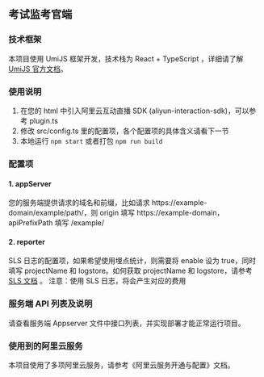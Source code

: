 ## 考试监考官端

### 技术框架
本项目使用 UmiJS 框架开发，技术栈为 React + TypeScript ，详细请了解 [UmiJS 官方文档](https://umijs.org/docs/introduce/introduce)。

### 使用说明

1. 在您的 html 中引入阿里云互动直播 SDK (aliyun-interaction-sdk)，可以参考 plugin.ts
2. 修改 src/config.ts 里的配置项，各个配置项的具体含义请看下一节
3. 本地运行 `npm start` 或者打包 `npm run build`

### 配置项

#### 1. appServer

您的服务端提供请求的域名和前缀，比如请求 https://example-domain/example/path/，则 origin 填写 https://example-domain，apiPrefixPath 填写 /example/

#### 2. reporter

SLS 日志的配置项，如果希望使用埋点统计，则需要将 enable 设为 true，同时填写 projectName 和 logstore。如何获取 projectName 和 logstore，请参考 [SLS 文档](https://help.aliyun.com/document_detail/54604.html) 。
注意：使用 SLS 日志，将会产生对应的费用

### 服务端 API 列表及说明

请查看服务端 Appserver 文件中接口列表，并实现部署才能正常运行项目。

### 使用到的阿里云服务

本项目使用了多项阿里云服务，请参考《阿里云服务开通与配置》文档。
